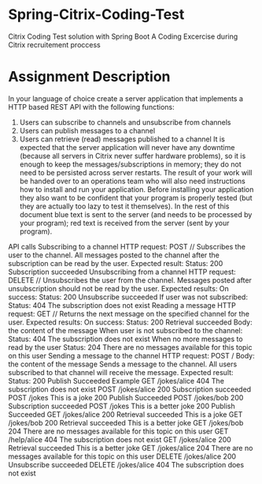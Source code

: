 # Spring-Citrix-Coding-Test
Citrix Coding Test solution with Spring Boot
A Coding Excercise during Citrix recruitement proccess

# Assignment Description

In your language of choice create a server application that implements a HTTP based REST
API with the following functions:
1. Users can subscribe to channels and unsubscribe from channels
2. Users can publish messages to a channel
3. Users can retrieve (read) messages published to a channel
It is expected that the server application will never have any downtime (because all servers
in Citrix never suffer hardware problems), so it is enough to keep the
messages/subscriptions in memory; they do not need to be persisted across server restarts.
The result of your work will be handed over to an operations team who will also need
instructions how to install and run your application. Before installing your application they
also want to be confident that your program is properly tested (but they are actually too
lazy to test it themselves).
In the rest of this document blue text is sent to the server (and needs to be processed by
your program); red text is received from the server (sent by your program).

API calls
Subscribing to a channel
HTTP request: POST /<channel>/<username>
Subscribes the user to the channel. All messages posted to the channel after the subscription
can be read by the user.
Expected result:
Status: 200 Subscription succeeded
Unsubscribing from a channel
HTTP request: DELETE /<channel>/<username>
Unsubscribes the user from the channel. Messages posted after unsubscription should not be
read by the user.
Expected results:
On success:
Status: 200 Unsubscribe succeeded
If user was not subscribed:
Status: 404 The subscription does not exist
Reading a message
HTTP request: GET /<channel>/<username>
Returns the next message on the specified channel for the user.
Expected results:
On success:
Status: 200 Retrieval succeeded
Body: the content of the message
When user is not subscribed to the channel:
Status: 404 The subscription does not exist
When no more messages to read by the user
Status: 204 There are no messages available for this topic on
this user
Sending a message to the channel
HTTP request: POST /<channel>
Body: the content of the message
Sends a message to the channel. All users subscribed to that channel will receive the message.
Expected result:
Status: 200 Publish Succeeded
Example
GET /jokes/alice
404 The subscription does not exist
POST /jokes/alice
200 Subscription succeeded
POST /jokes
This is a joke
200 Publish Succeeded
POST /jokes/bob
200 Subscription succeeded
POST /jokes
This is a better joke
200 Publish Succeeded
GET /jokes/alice
200 Retrieval succeeded
This is a joke
GET /jokes/bob
200 Retrieval succeeded
This is a better joke
GET /jokes/bob
204 There are no messages available for this topic on this user
GET /help/alice
404 The subscription does not exist
GET /jokes/alice
200 Retrieval succeeded
This is a better joke
GET /jokes/alice
204 There are no messages available for this topic on this user
DELETE /jokes/alice
200 Unsubscribe succeeded
DELETE /jokes/alice
404 The subscription does not exist
